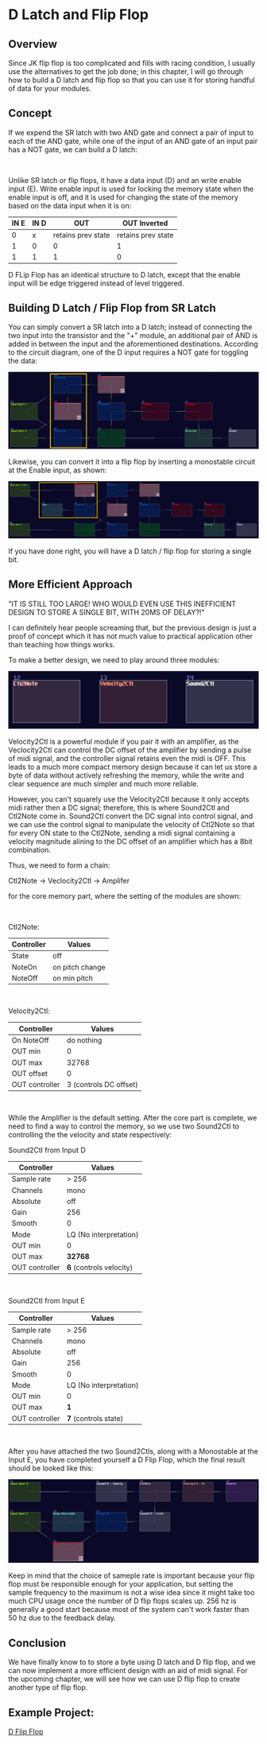 # D Latch and Flip Flop

## Overview
Since JK flip flop is too complicated and fills with racing condition, I usually use the alternatives to get the job done; in this chapter, I will go through how to build a D latch and flip flop so that you can use it for storing handful of data for your modules.

## Concept
If we expend the SR latch with two AND gate and connect a pair of input to each of the AND gate, while one of the input of an AND gate of an input pair has a NOT gate, we can build a D latch:

<object data="../apps/circuitjs/circuitjs.html?ctz=CQAgjCAMB0l3BWcMBMcUHYMGZIA4UA2ATmIxAUgoqoQFMBaMMAKDAWxEIBYruxCIPHBD9BVFFApsOXXhRR4hIhIqmTu0Utp27i0gDIUwk7Hm6ieIMxapUAZgEMANgGc61SCyMJuFsZb+AlIOLu6eLADuynzYkjx8xOJRMcbx8n5KXgAeomrYxJx+nAWCFigWAKIsudxqdUXcZUSiIBUgACIpwnzBPaJxUCkJA+l83FnDGUlytCZD0f0I80tqXuy0fqIiI7x2bVIIMpsWvhYjZ+qHKcum5hRbNgtp1ve3FIR2N-MInw+nf3WhEkqyUeBmqiUkgAJnQnABXZwAFwYzjo0PAISgsFYAHMhBC1MQ1JCQiwAJL-UTBS6kuzQJBHIA" width="100%" height="500vh"></object><br>

Unlike SR latch or flip flops, it have a data input (D) and an write enable input (E). Write enable input is used for locking the memory state when the enable input is off, and it is used for changing the state of the memory based on the data input when it is on:

| IN E | IN D | OUT                | OUT Inverted       |
|------|------|--------------------|--------------------|
| 0    | x    | retains prev state | retains prev state |
| 1    | 0    | 0                  | 1                  |
| 1    | 1    | 1                  | 0                  |


D FLip Flop has an identical structure to D latch, except that the enable input will be edge triggered instead of level triggered.

## Building D Latch / Flip Flop from SR Latch

You can simply convert a SR latch into a D latch; instead of connecting the two input into the transistor and the "+" module, an additional pair of AND is added in between the input and the aforementioned destinations. According to the circuit diagram, one of the D input requires a NOT gate for toggling the data:


![d latch](../images/memory_circuits/d_latch_f.png)

Likewise, you can convert it into a flip flop by inserting a monostable circuit at the Enable input, as shown:

![d ff](../images/memory_circuits/d_ff_f.png)

If you have done right, you will have a D latch / flip flop for storing a single bit.

## More Efficient Approach
"IT IS STILL TOO LARGE! WHO WOULD EVEN USE THIS INEFFICIENT DESIGN TO STORE A SINGLE BIT, WITH 20MS OF DELAY?!"

I can definitely hear people screaming that, but the previous design is just a proof of concept which it has not much value to practical application other than teaching how things works.

To make a better design, we need to play around three modules:

![c2n_v2c_s2c](../images/memory_circuits/c2n_v2c_s2c.png)

Velocity2Ctl is a powerful module if you pair it with an amplifier, as the Veclocity2Ctl can control the DC offset of the amplifier by sending a pulse of midi signal, and the controller signal retains even the midi is OFF. This leads to a much more compact memory design because it can let us store a byte of data without actively refreshing the memory, while the write and clear sequence are much simpler and much more reliable.

However, you can't squarely use the Velocity2Ctl because it only accepts midi rather then a DC signal; therefore, this is where Sound2Ctl and Ctl2Note come in. Sound2Ctl convert the DC signal into control signal, and we can use the control signal to manipulate the velocity of Ctl2Note so that for every ON state to the Ctl2Note, sending a midi signal containing a velocity magnitude alining to the DC offset of an amplifier which has a 8bit combination.

Thus, we need to form a chain:

Ctl2Note -> Veclocity2Ctl -> Amplifer 

for the core memory part, where the setting of the modules are shown:

<br>

Ctl2Note:

| Controller    | Values          |
|---------------|-----------------| 
| State         | off             |
| NoteOn        | on pitch change |
| NoteOff       | on min pitch    |

<br>

Velocity2Ctl:

| Controller     | Values                 |
|----------------|------------------------| 
| On NoteOff     | do nothing             |
| OUT min        | 0                      |
| OUT max        | 32768                  |
| OUT offset     | 0                      |
| OUT controller | 3 (controls DC offset) |

<br>

While the Amplifier is the default setting. After the core part is complete, we need to find a way to control the memory, so we use two Sound2Ctl to controlling the the velocity and state respectively:

Sound2Ctl from Input D

| Controller     | Values                   |
|----------------|--------------------------| 
| Sample rate    | > 256                    |
| Channels       | mono                     |
| Absolute       | off                      |
| Gain           | 256                      |
| Smooth         | 0                        |
| Mode           | LQ (No interpretation)   |
| OUT min        | 0                        |
| OUT max        | **32768**                |
| OUT controller | **6** (controls velocity)|

<br>

Sound2Ctl from Input E

| Controller     | Values                 |
|----------------|------------------------| 
| Sample rate    | > 256                  |
| Channels       | mono                   |
| Absolute       | off                    |
| Gain           | 256                    |
| Smooth         | 0                      |
| Mode           | LQ (No interpretation) |
| OUT min        | 0                      |
| OUT max        | **1**                  |
| OUT controller | **7** (controls state) |

<br>


After you have attached the two Sound2Ctls, along with a Monostable at the Input E, you have completed yourself a D Flip Flop, which the final result should be looked like this:

![dff c](../images/memory_circuits/d_ff_c.png)

Keep in mind that the choice of sameple rate is important because your flip flop must be responsible enough for your application, but setting the sample frequency to the maximum is not a wise idea since it might take too much CPU usage once the number of D flip flops scales up. 256 hz is generally a good start because most of the system can't work faster than 50 hz due to the feedback delay.

## Conclusion
We have finally know to to store a byte using D latch and D flip flop, and we can now implement a more efficient design with an aid of midi signal. For the upcoming chapter, we will see how we can use D flip flop to create another type of flip flop.

## Example Project:
[D Flip Flop](../example_projects/memories/2.3-D_Flip_Flops.sunvox)